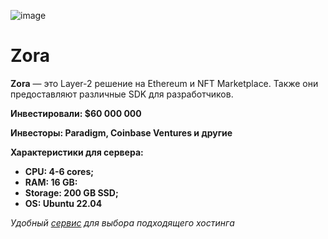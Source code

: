 ![image](https://github.com/Mozgiii9/Zora/assets/74683169/10457959-a93a-48e2-b36b-b106040ca546)

# Zora

**Zora** — это Layer-2 решение на Ethereum и NFT Marketplace. Также они предоставляют различные SDK для разработчиков.

**Инвестировали: $60 000 000**

**Инвесторы: Paradigm, Coinbase Ventures и другие**

**Характеристики для сервера:**

- **CPU: 4-6 cores;**
- **RAM: 16 GB:**
- **Storage: 200 GB SSD;**
- **OS: Ubuntu 22.04**

*Удобный [сервис](https://ru.hostings.info/hostings/filter_page#vps) для выбора подходящего хостинга*






